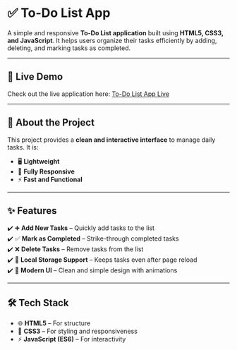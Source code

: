 # ✅ To-Do List App

A simple and responsive **To-Do List application** built using **HTML5, CSS3, and JavaScript**. It helps users organize their tasks efficiently by adding, deleting, and marking tasks as completed.

---

## 🔗 Live Demo

Check out the live application here: [To-Do List App Live](https://keen-kelpie-b547fa.netlify.app/)

---

## 📖 About the Project

This project provides a **clean and interactive interface** to manage daily tasks. It is:  
- 🖥 **Lightweight**  
- 📱 **Fully Responsive**  
- ⚡ **Fast and Functional**

---

## ✨ Features

✔️ ➕ **Add New Tasks** – Quickly add tasks to the list  
✔️ ✅ **Mark as Completed** – Strike-through completed tasks  
✔️ ❌ **Delete Tasks** – Remove tasks from the list  
✔️ 💾 **Local Storage Support** – Keeps tasks even after page reload  
✔️ 🎨 **Modern UI** – Clean and simple design with animations  

---

## 🛠 Tech Stack

- 🌐 **HTML5** – For structure  
- 🎨 **CSS3** – For styling and responsiveness  
- ⚡ **JavaScript (ES6)** – For interactivity  
